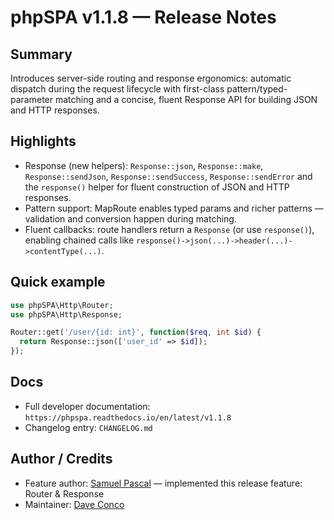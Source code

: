 # phpSPA v1.1.8 — Release Notes

## Summary

Introduces server-side routing and response ergonomics: automatic dispatch during the request lifecycle with first-class pattern/typed-parameter matching and a concise, fluent Response API for building JSON and HTTP responses.

## Highlights

- Response (new helpers): `Response::json`, `Response::make`, `Response::sendJson`, `Response::sendSuccess`, `Response::sendError` and the `response()` helper for fluent construction of JSON and HTTP responses.
- Pattern support: MapRoute enables typed params and richer patterns — validation and conversion happen during matching.
- Fluent callbacks: route handlers return a `Response` (or use `response()`), enabling chained calls like `response()->json(...)->header(...)->contentType(...)`.

## Quick example

```php
use phpSPA\Http\Router;
use phpSPA\Http\Response;

Router::get('/user/{id: int}', function($req, int $id) {
  return Response::json(['user_id' => $id]);
});
```

## Docs

- Full developer documentation: `https://phpspa.readthedocs.io/en/latest/v1.1.8`
- Changelog entry: `CHANGELOG.md`

## Author / Credits

- Feature author: [Samuel Pascal](https://github.com/SamuelPaschalson) — implemented this release feature: Router & Response
- Maintainer: [Dave Conco](https://github.com/dconco)